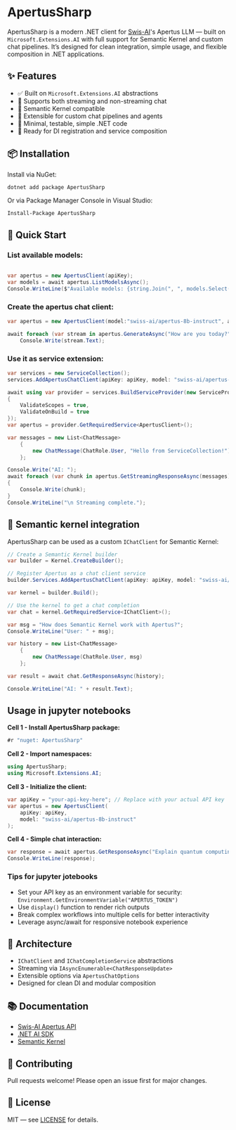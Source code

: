 # ApertusSharp

ApertusSharp is a modern .NET client for [Swis-AI](https://www.swiss-ai.org/)'s Apertus LLM — built on `Microsoft.Extensions.AI` with full support for Semantic Kernel and custom chat pipelines. It’s designed for clean integration, simple usage, and flexible composition in .NET applications.

## ✨ Features

- ✅ Built on `Microsoft.Extensions.AI` abstractions
- 🔄 Supports both streaming and non-streaming chat
- 🧠 Semantic Kernel compatible
- 🧩 Extensible for custom chat pipelines and agents
- 🧪 Minimal, testable, simple .NET code
- 🧰 Ready for DI registration and service composition


## 📦 Installation

Install via NuGet:

```bash
dotnet add package ApertusSharp
```

Or via Package Manager Console in Visual Studio:

```
Install-Package ApertusSharp
```


## 🚀 Quick Start

### List available models:

```csharp

var apertus = new ApertusClient(apiKey);
var models = await apertus.ListModelsAsync();
Console.WriteLine($"Available models: {string.Join(", ", models.Select(m => m.Id))}");
```

### Create the apertus chat client:

```csharp
var apertus = new ApertusClient(model:"swiss-ai/apertus-8b-instruct", apiKey:apiKey);

await foreach (var stream in apertus.GenerateAsync("How are you today?"))
	Console.Write(stream.Text);
```

### Use it as service extension:

```csharp
var services = new ServiceCollection();
services.AddApertusChatClient(apiKey: apiKey, model: "swiss-ai/apertus-8b-instruct");

await using var provider = services.BuildServiceProvider(new ServiceProviderOptions
{
	ValidateScopes = true,
	ValidateOnBuild = true
});
var apertus = provider.GetRequiredService<ApertusClient>();

var messages = new List<ChatMessage>
	{
		new ChatMessage(ChatRole.User, "Hello from ServiceCollection!")
	};

Console.Write("AI: ");
await foreach (var chunk in apertus.GetStreamingResponseAsync(messages))
{
	Console.Write(chunk);
}
Console.WriteLine("\n Streaming complete.");
```


## 🔌 Semantic kernel integration

ApertusSharp can be used as a custom `IChatClient` for Semantic Kernel:

```csharp
// Create a Semantic Kernel builder
var builder = Kernel.CreateBuilder();

// Register Apertus as a chat client service
builder.Services.AddApertusChatClient(apiKey: apiKey, model: "swiss-ai/apertus-8b-instruct");

var kernel = builder.Build();

// Use the kernel to get a chat completion
var chat = kernel.GetRequiredService<IChatClient>();

var msg = "How does Semantic Kernel work with Apertus?";
Console.WriteLine("User: " + msg);

var history = new List<ChatMessage>
    {
        new ChatMessage(ChatRole.User, msg)
    };

var result = await chat.GetResponseAsync(history);

Console.WriteLine("AI: " + result.Text);
```



## Usage in jupyter notebooks

**Cell 1 - Install ApertusSharp package:**
```csharp
#r "nuget: ApertusSharp"
```

**Cell 2 - Import namespaces:**
```csharp
using ApertusSharp;
using Microsoft.Extensions.AI;
```

**Cell 3 - Initialize the client:**
```csharp
var apiKey = "your-api-key-here"; // Replace with your actual API key
var apertus = new ApertusClient(
    apiKey: apiKey,
    model: "swiss-ai/apertus-8b-instruct"
);
```

**Cell 4 - Simple chat interaction:**
```csharp
var response = await apertus.GetResponseAsync("Explain quantum computing in simple terms");
Console.WriteLine(response);
```

### Tips for jupyter jotebooks

- Set your API key as an environment variable for security: `Environment.GetEnvironmentVariable("APERTUS_TOKEN")`
- Use `display()` function to render rich outputs
- Break complex workflows into multiple cells for better interactivity
- Leverage async/await for responsive notebook experience

## 🧱 Architecture

- `IChatClient` and `IChatCompletionService` abstractions
- Streaming via `IAsyncEnumerable<ChatResponseUpdate>`
- Extensible options via `ApertusChatOptions`
- Designed for clean DI and modular composition

## 📚 Documentation

- [Swis-AI Apertus API](https://platform.publicai.co/api)
- [.NET AI SDK](https://learn.microsoft.com/en-us/dotnet/api/microsoft.extensions.ai)
- [Semantic Kernel](https://aka.ms/semantic-kernel)

## 🤝 Contributing

Pull requests welcome! Please open an issue first for major changes.

## 📄 License

MIT — see [LICENSE](LICENSE) for details.

